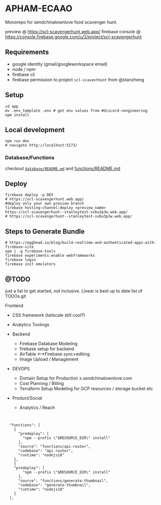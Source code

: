 # APHAM-ECAAO

Monorepo for sendchinatownlove food scavenger hunt. 

preview @ https://scl-scavengerhunt.web.app/
firebase console @ https://console.firebase.google.com/u/2/project/scl-scavengerhunt


## Requirements
- google identity (gmail/googleworkspace email)
- node / npm 
- firebase cli 
- firebase permission to project `scl-scaventhunt` from @stanzheng 

## Setup
```
cd app
mv .env_template .env # get env values from #discord->engineering
npm install
```

## Local development
```
npm run dev
# navigate http://localhost:5173/
```

### Database/Functions

checkout [`database/README.md`](database/README.md) and [functions/README.md](functions/README.md)


## Deploy
```#deploy full domain
firebase deploy -p DEV 
# https://scl-scavengerhunt.web.app/
#deploy only your own preview branch 
firebase hosting:channel:deploy <preview_name>  
https://scl-scavengerhunt--stanleytest-svbu3p3w.web.app/
# https://scl-scavengerhunt--stanleytest-svbu3p3w.web.app/
```


## Steps to Generate Bundle
``` 
# https://egghead.io/blog/build-realtime-and-authenticated-apps-with-firebase-vite
npm i -g firebase-tools
firebase experiments:enable webframeworks
firebase login
firebase init emulators
``` 

## @TODO

just a list to get started, not inclusive. Linear is best up to date list of TODOs.git

Frontend
- CSS framework (tailscale still cool?)
- Analytics Toolings
  
- Backend
  - Firebase Database Modeling
  - firebase setup for backend 
  - AirTable <-->Firebase sync+editing
  - Image Upload / Management
- DEVOPS
  - Domain Setup for Production x.sendchinatownlove.com
  - Cost Planning / Billing
  - Terraform Setup Modeling for GCP resources / storage bucket etc

- Product/Social
  - Analytics / Reach 

```firebase hosting


  "functions": [
    {
      "predeploy": [
        "npm --prefix \"$RESOURCE_DIR\" install"
      ],
      "source": "functions/api-router",
      "codebase": "api-router",
      "runtime": "nodejs18"
    },
    {
    "predeploy": [
        "npm --prefix \"$RESOURCE_DIR\" install"
      ],
      "source": "functions/generate-thumbnail",
      "codebase": "generate-thumbnail",
      "runtime": "nodejs18"
    }
  ],
```